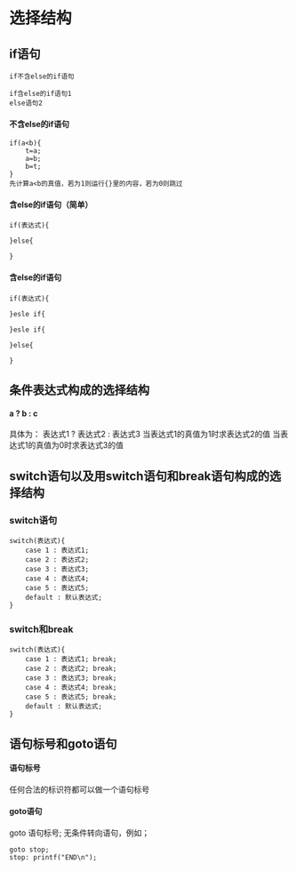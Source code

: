 # 选择结构

## if语句
    if不含else的if语句

    if含else的if语句1
    else语句2
#### 不含else的if语句
    if(a<b){
        t=a;
        a=b;
        b=t;
    }
    先计算a<b的真值，若为1则运行{}里的内容，若为0则跳过
#### 含else的if语句（简单）
    if(表达式){

    }else{

    }
#### 含else的if语句
    if(表达式){

    }esle if{

    }esle if{

    }else{

    }

## 条件表达式构成的选择结构
####  a ? b : c
具体为： 表达式1 ? 表达式2 : 表达式3
当表达式1的真值为1时求表达式2的值
当表达式1的真值为0时求表达式3的值

## switch语句以及用switch语句和break语句构成的选择结构
### switch语句
    switch(表达式){
        case 1 : 表达式1;
        case 2 : 表达式2;
        case 3 : 表达式3;
        case 4 : 表达式4;
        case 5 : 表达式5;
        default : 默认表达式;
    }
### switch和break
    switch(表达式){
        case 1 : 表达式1; break;
        case 2 : 表达式2; break;
        case 3 : 表达式3; break;
        case 4 : 表达式4; break;
        case 5 : 表达式5; break;
        default : 默认表达式;
    }

## 语句标号和goto语句
#### 语句标号
任何合法的标识符都可以做一个语句标号
#### goto语句
goto  语句标号;
无条件转向语句，例如；

    goto stop;
    stop: printf("END\n");
